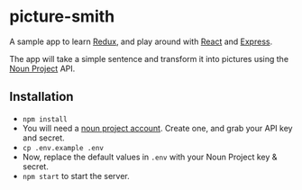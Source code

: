 # picture-smith
A sample app to learn [Redux](http://redux.js.org/), and play around with [React](https://facebook.github.io/react/) and [Express](http://expressjs.com/).

The app will take a simple sentence and transform it into pictures using the [Noun Project](https://thenounproject.com) API.

## Installation

- `npm install`
- You will need a [noun project account](https://thenounproject.com). Create one, and grab your API key and secret.
- `cp .env.example .env`
- Now, replace the default values in `.env` with your Noun Project key & secret.
- `npm start` to start the server.
